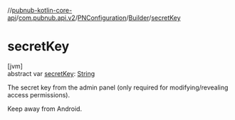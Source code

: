 //[pubnub-kotlin-core-api](../../../../index.md)/[com.pubnub.api.v2](../../index.md)/[PNConfiguration](../index.md)/[Builder](index.md)/[secretKey](secret-key.md)

# secretKey

[jvm]\
abstract var [secretKey](secret-key.md): [String](https://kotlinlang.org/api/core/kotlin-stdlib/kotlin/-string/index.html)

The secret key from the admin panel (only required for modifying/revealing access permissions).

Keep away from Android.
